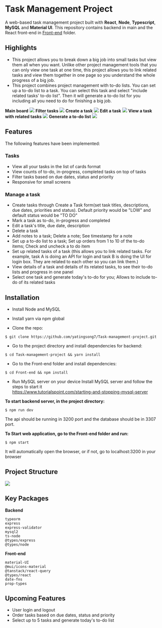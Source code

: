# Task Management Project

A web-based task management project built with **React**, **Node**, **Typescript**, **MySQL** and **Material UI**.
This repository contains backend in main and the React front-end in [Front-end](https://github.com/yatingsong7/Task-management-project/tree/main/Front-end) folder.

## Highlights

- This project allows you to break down a big job into small tasks but view them all when you want. Unlike other project management tools that you can only view one task at one time, this project allows you to link related tasks and view them together in one page so you understand the whole progress of a big job.
- This project combines project management with to-do lists. You can set up a to-do list to a task. You can select this task and select "include related tasks' to-do list". Then it will generate a to-do list for you including all you need to do for finishing a big job.

**Main board**
![](/Front-end/.github/main.png)
**Filter tasks**
![](/Front-end/.github/filter.png)
**Create a task**
![](/Front-end/.github/create.png)
**Edit a task**
![](/Front-end/.github/edit.png)
**View a task with related tasks**
![](/Front-end/.github/view.png)
**Generate a to-do list**
![](/Front-end/.github/to-do.png)

## Features

The following features have been implemented:

### Tasks

- View all your tasks in the list of cards format
- View counts of to-do, in-progress, completed tasks on top of tasks
- Filter tasks based on due dates, status and priority
- Responsive for small screens

### Manage a task

- Create tasks through Create a Task form(set task titles, descriptions, due dates, priorities and status). Default priority would be "LOW" and default status would be "TO DO"
- Mark a task as to-do, in-progress and completed
- Edit a task's title, due date, description
- Delete a task
- Add notes to a task; Delete a note; See timestamp for a note
- Set up a to-do list to a task; Set up orders from 1 to 10 of the to-do items; Check and uncheck a to do item
- Set up related tasks of a task (this allows you to link related tasks. For example, task A is doing an API for login and task B is doing the UI for login box. They are related to each other so you can link them.)
- View details of a task and details of its related tasks, to see their to-do lists and progress in one panel
- Select one task and generate today's to-do for you; Allows to include to-do of its related tasks

## Installation

- Install Node and MySQL
- Install yarn via npm global

- Clone the repo:

```
$ git clone https://github.com/yatingsong7/Task-management-project.git
```

- Go to the project directory and install dependencies for backend:

```
$ cd Task-management-project && yarn install
```

- Go to the Front-end folder and install dependencies:

```
$ cd Front-end && npm install
```

- Run MySQL server on your device
  Install MySQL server and follow the steps to start it  
  https://www.tutorialspoint.com/starting-and-stopping-mysql-server

**To start backend server, in the project directory:**

```
$ npm run dev
```

The api should be running in 3200 port and the database should be in 3307 port.

**To Start web application, go to the Front-end folder and run:**

```
$ npm start
```

It will automatically open the browser, or if not, go to localhost:3200 in your browser

## Project Structure

![](/Front-end/.github/Diagram.png)

## Key Packages

**Backend**

```
typeorm
express
express-validator
mysql2
ts-node
@types/express
@types/node
```

**Front-end**

```
material-UI
@mui/icons-material
@tanstack/react-query
@types/react
date-fns
prop-types
```

## Upcoming Features

- User login and logout
- Order tasks based on due dates, status and priority
- Select up to 5 tasks and generate today's to-do list
